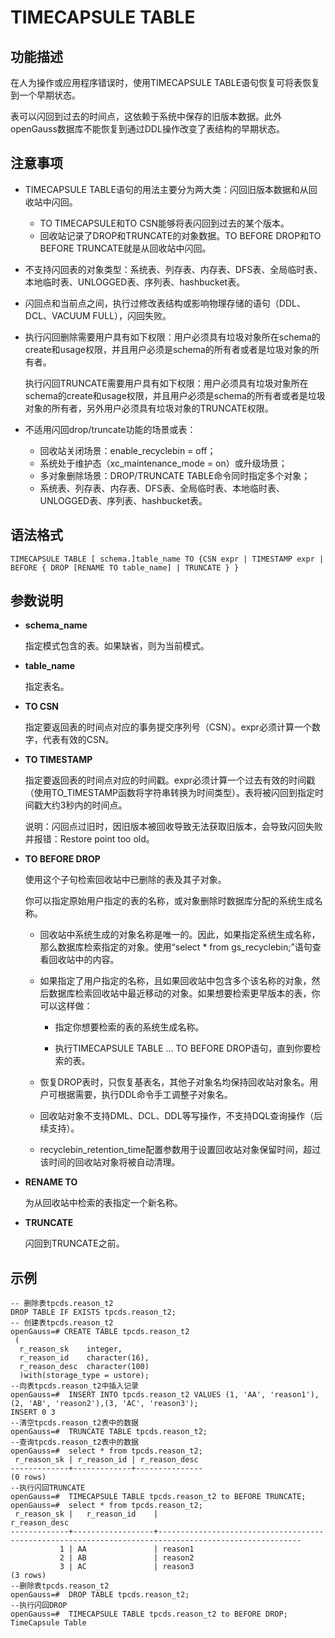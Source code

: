 # TIMECAPSULE TABLE<a name="ZH-CN_TOPIC_0000001151110015"></a>

## 功能描述<a name="section1788163418319"></a>

在人为操作或应用程序错误时，使用TIMECAPSULE TABLE语句恢复可将表恢复到一个早期状态。

表可以闪回到过去的时间点，这依赖于系统中保存的旧版本数据。此外openGauss数据库不能恢复到通过DDL操作改变了表结构的早期状态。

## 注意事项<a name="section3945357031"></a>

-   TIMECAPSULE TABLE语句的用法主要分为两大类：闪回旧版本数据和从回收站中闪回。
    -   TO TIMECAPSULE和TO CSN能够将表闪回到过去的某个版本。
    -   回收站记录了DROP和TRUNCATE的对象数据。TO BEFORE DROP和TO BEFORE TRUNCATE就是从回收站中闪回。

-   不支持闪回表的对象类型：系统表、列存表、内存表、DFS表、全局临时表、本地临时表、UNLOGGED表、序列表、hashbucket表。
-   闪回点和当前点之间，执行过修改表结构或影响物理存储的语句（DDL、DCL、VACUUM FULL），闪回失败。

-   执行闪回删除需要用户具有如下权限：用户必须具有垃圾对象所在schema的create和usage权限，并且用户必须是schema的所有者或者是垃圾对象的所有者。

    执行闪回TRUNCATE需要用户具有如下权限：用户必须具有垃圾对象所在schema的create和usage权限，并且用户必须是schema的所有者或者是垃圾对象的所有者，另外用户必须具有垃圾对象的TRUNCATE权限。

-   不适用闪回drop/truncate功能的场景或表：
    -   回收站关闭场景：enable\_recyclebin = off；
    -   系统处于维护态（xc\_maintenance\_mode = on）或升级场景；
    -   多对象删除场景：DROP/TRUNCATE TABLE命令同时指定多个对象；
    -   系统表、列存表、内存表、DFS表、全局临时表、本地临时表、UNLOGGED表、序列表、hashbucket表。


## 语法格式<a name="section34914247413"></a>

```
TIMECAPSULE TABLE [ schema.]table_name TO {CSN expr | TIMESTAMP expr | BEFORE { DROP [RENAME TO table_name] | TRUNCATE } }
```

## 参数说明<a name="section1168716336410"></a>

-   **schema\_name**

    指定模式包含的表。如果缺省，则为当前模式。

-   **table\_name**

    指定表名。


-   **TO CSN**

    指定要返回表的时间点对应的事务提交序列号（CSN）。expr必须计算一个数字，代表有效的CSN。

-   **TO TIMESTAMP**

    指定要返回表的时间点对应的时间戳。expr必须计算一个过去有效的时间戳（使用TO\_TIMESTAMP函数将字符串转换为时间类型）。表将被闪回到指定时间戳大约3秒内的时间点。

    说明：闪回点过旧时，因旧版本被回收导致无法获取旧版本，会导致闪回失败并报错：Restore point too old。

-   **TO BEFORE DROP**

    使用这个子句检索回收站中已删除的表及其子对象。

    你可以指定原始用户指定的表的名称，或对象删除时数据库分配的系统生成名称。

    -   回收站中系统生成的对象名称是唯一的。因此，如果指定系统生成名称，那么数据库检索指定的对象。使用“select  \* from gs\_recyclebin;”语句查看回收站中的内容。
    -   如果指定了用户指定的名称，且如果回收站中包含多个该名称的对象，然后数据库检索回收站中最近移动的对象。如果想要检索更早版本的表，你可以这样做：

        -   指定你想要检索的表的系统生成名称。

        -   执行TIMECAPSULE TABLE ... TO BEFORE  DROP语句，直到你要检索的表。

    -   恢复DROP表时，只恢复基表名，其他子对象名均保持回收站对象名。用户可根据需要，执行DDL命令手工调整子对象名。
    -   回收站对象不支持DML、DCL、DDL等写操作，不支持DQL查询操作（后续支持）。
    -   recyclebin\_retention_time配置参数用于设置回收站对象保留时间，超过该时间的回收站对象将被自动清理。

-   **RENAME  TO**

    为从回收站中检索的表指定一个新名称。

-   **TRUNCATE**

    闪回到TRUNCATE之前。


## 示例<a name="section1596654110417"></a>

```
-- 删除表tpcds.reason_t2
DROP TABLE IF EXISTS tpcds.reason_t2;
-- 创建表tpcds.reason_t2
openGauss=# CREATE TABLE tpcds.reason_t2
 (
  r_reason_sk    integer,
  r_reason_id    character(16),
  r_reason_desc  character(100)
  )with(storage_type = ustore);
--向表tpcds.reason_t2中插入记录
openGauss=#  INSERT INTO tpcds.reason_t2 VALUES (1, 'AA', 'reason1'),(2, 'AB', 'reason2'),(3, 'AC', 'reason3');
INSERT 0 3
--清空tpcds.reason_t2表中的数据
openGauss=#  TRUNCATE TABLE tpcds.reason_t2;
--查询tpcds.reason_t2表中的数据
openGauss=#  select * from tpcds.reason_t2;
 r_reason_sk | r_reason_id | r_reason_desc 
-------------+-------------+---------------
(0 rows)
--执行闪回TRUNCATE
openGauss=#  TIMECAPSULE TABLE tpcds.reason_t2 to BEFORE TRUNCATE;
openGauss=#  select * from tpcds.reason_t2;
 r_reason_sk |   r_reason_id    |                                            r_reason_desc                                             
-------------+------------------+------------------------------------------------------------------------------------------------------
           1 | AA               | reason1                                                                                             
           2 | AB               | reason2                                                                                             
           3 | AC               | reason3                                                                                             
(3 rows)
--删除表tpcds.reason_t2
openGauss=#  DROP TABLE tpcds.reason_t2;
--执行闪回DROP
openGauss=#  TIMECAPSULE TABLE tpcds.reason_t2 to BEFORE DROP;
TimeCapsule Table
```

